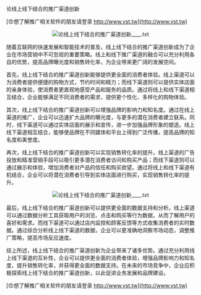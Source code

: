论线上线下结合的推广渠道创新

[😍想了解推广相关软件的朋友请登录 http://www.vst.tw](http://www.vst.tw)

 <center><img src="https://vst.tw/MP4/tuiguang/png/0.png" alt="论线上线下结合的推广渠道创新____.txt"></center>

随着互联网的快速发展和智能技术的普及，线上线下结合的推广渠道创新成为了企业在市场营销中不可忽视的重要策略。线上和线下推广渠道的融合可以充分利用各自的优势，提高品牌曝光度和销售转化率，为企业带来更广阔的发展空间。

首先，线上线下结合的推广渠道创新能够提供更全面的消费者体验。线上渠道可以为消费者提供便捷的购物方式，节约时间和精力；而线下渠道则可以提供实体店面的亲身体验，使消费者更直观地感受产品和服务的品质。通过将线上和线下渠道相互结合，企业能够满足不同消费者的需求，提供更个性化、多样化的购物体验。

其次，线上线下结合的推广渠道创新可以增强品牌的影响力和知名度。通过在线上渠道的推广，企业可以迅速扩大品牌的曝光度，与更多的潜在消费者建立联系。同时，线下渠道可以通过实体店面的展示和宣传，进一步加强品牌形象的塑造。线上线下渠道相互结合，能够使品牌在不同媒体和平台上得到广泛传播，提高品牌的知名度和美誉度。

再次，线上线下结合的推广渠道创新可以实现销售转化率的提升。线上渠道的广告投放和精准营销手段可以吸引更多潜在消费者访问和购买产品；而线下渠道则可以通过展示和体验，增加消费者对产品的信任和购买欲望。通过将线上和线下渠道有机结合，企业可以将潜在消费者引导到实体店面进行购买，实现销售转化率的提升。

 <center><img src="https://vst.tw/MP4/tuiguang/png/3.png" alt="论线上线下结合的推广渠道创新____.txt"></center>

最后，线上线下结合的推广渠道创新可以提供更全面的数据支持和分析。线上渠道可以通过数据分析工具获取用户的浏览、点击和购买等行为数据，从而了解用户的喜好和需求。而线下渠道可以通过店内监控和顾客反馈等方式收集消费者的实时数据。通过综合分析线上线下渠道的数据，企业可以更准确地洞察市场动态，调整推广策略，提高市场反应速度。

综上所述，线上线下结合的推广渠道创新为企业带来了诸多优势。通过充分利用线上线下渠道的互补性，企业可以提供更全面的消费者体验，增强品牌影响力和知名度，提升销售转化率，并获得更全面的数据支持。在未来的市场竞争中，企业应积极探索线上线下结合的推广渠道创新，以此促进业务发展和品牌建设。

[😍想了解推广相关软件的朋友请登录 http://www.vst.tw](http://www.vst.tw)



